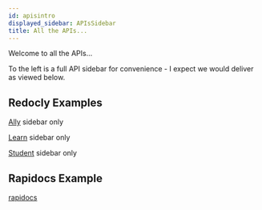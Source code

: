 ```yaml
---
id: apisintro
displayed_sidebar: APIsSidebar
title: All the APIs...
---
```


Welcome to all the APIs...

To the left is a full API sidebar for convenience - I expect we would deliver as viewed below.

## Redocly Examples

[Ally](./allyapisintro) sidebar only

[Learn](./learnapisintro) sidebar only

[Student](./studentapisintro) sidebar only

## Rapidocs Example
[rapidocs](./rapidocs/rapidoxapis)
